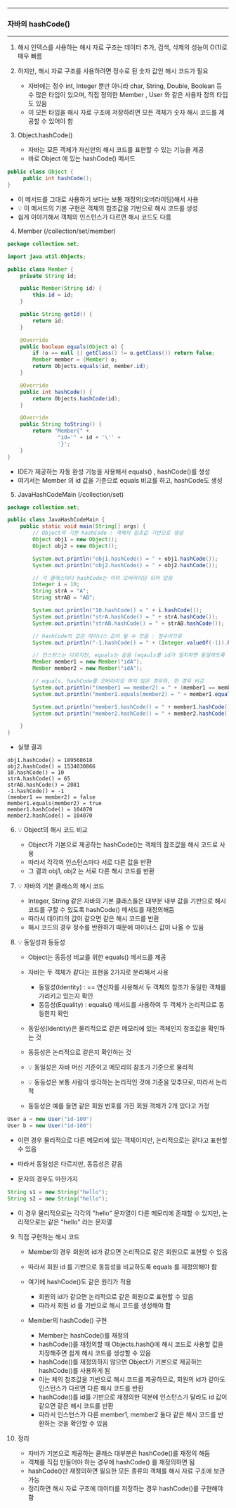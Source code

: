 -----
### 자바의 hashCode()
-----
1. 해시 인덱스를 사용하는 해시 자료 구조는 데이터 추가, 검색, 삭제의 성능이 O(1)로 매우 빠름
2. 하지만, 해시 자료 구조를 사용하려면 정수로 된 숫자 값인 해시 코드가 필요
   - 자바에는 정수 int, Integer 뿐만 아니라 char, String, Double, Boolean 등 수 많은 타입이 있으며, 직접 정의한 Member , User 와 같은 사용자 정의 타입도 있음
   - 이 모든 타입을 해시 자료 구조에 저장하려면 모든 객체가 숫자 해시 코드를 제공할 수 있어야 함

3. Object.hashCode()
   - 자바는 모든 객체가 자신만의 해시 코드를 표현할 수 있는 기능을 제공
   - 바로 Object 에 있는 hashCode() 메서드
```java
public class Object {
     public int hashCode();
}
```
   - 이 메서드를 그대로 사용하기 보다는 보통 재정의(오버라이딩)해서 사용
   - 💡 이 메서드의 기본 구현은 객체의 참조값을 기반으로 해시 코드를 생성
   - 쉽게 이야기해서 객체의 인스턴스가 다르면 해시 코드도 다름

4. Member (/collection/set/member)
```java
package collection.set;

import java.util.Objects;

public class Member {
    private String id;

    public Member(String id) {
        this.id = id;
    }

    public String getId() {
        return id;
    }

    @Override
    public boolean equals(Object o) {
        if (o == null || getClass() != o.getClass()) return false;
        Member member = (Member) o;
        return Objects.equals(id, member.id);
    }

    @Override
    public int hashCode() {
        return Objects.hashCode(id);
    }

    @Override
    public String toString() {
        return "Member{" +
                "id='" + id + '\'' +
                '}';
    }
}
```
   - IDE가 제공하는 자동 완성 기능을 사용해서 equals() , hashCode()를 생성
   - 여기서는 Member 의 id 값을 기준으로 equals 비교를 하고, hashCode도 생성

5. JavaHashCodeMain (/collection/set)
```java
package collection.set;

public class JavaHashCodeMain {
    public static void main(String[] args) {
        // Object의 기본 hashCode : 객체의 참조값 기반으로 생성
        Object obj1 = new Object();
        Object obj2 = new Object();

        System.out.println("obj1.hashCode() = " + obj1.hashCode());
        System.out.println("obj2.hashCode() = " + obj2.hashCode());

        // 각 클래스마다 hashCode는 이미 오버라이딩 되어 있음
        Integer i = 10;
        String strA = "A";
        String strAB = "AB";

        System.out.println("10.hashCode() = " + i.hashCode());
        System.out.println("strA.hashCode() = " + strA.hashCode());
        System.out.println("strAB.hashCode() = " + strAB.hashCode());

        // hashCode의 값은 마이너스 값이 될 수 있음 : 정수이므로
        System.out.println("-1.hashCode() = " + (Integer.valueOf(-1)).hashCode());

        // 인스턴스는 다르지만, equals는 같음 (eqauls를 id가 일치하면 동일하도록 재정의)
        Member member1 = new Member("idA");
        Member member2 = new Member("idA");

        // equals, hashCode를 오버라이딩 하지 않은 경우와, 한 경우 비교
        System.out.println("(member1 == member2) = " + (member1 == member2)); // false
        System.out.println("member1.equals(member2) = " + member1.equals(member2)); // true

        System.out.println("member1.hashCode() = " + member1.hashCode());
        System.out.println("member2.hashCode() = " + member2.hashCode());

    }
}
```
  - 실행 결과
```
obj1.hashCode() = 189568618
obj2.hashCode() = 1534030866
10.hashCode() = 10
strA.hashCode() = 65
strAB.hashCode() = 2081
-1.hashCode() = -1
(member1 == member2) = false
member1.equals(member2) = true
member1.hashCode() = 104070
member2.hashCode() = 104070
```

6. 💡 Object의 해시 코드 비교
    - Object가 기본으로 제공하는 hashCode()는 객체의 참조값을 해시 코드로 사용
    - 따라서 각각의 인스턴스마다 서로 다른 값을 반환
    - 그 결과 obj1, obj2 는 서로 다른 해시 코드를 반환

7. 💡 자바의 기본 클래스의 해시 코드
   - Integer, String 같은 자바의 기본 클래스들은 대부분 내부 값을 기반으로 해시 코드를 구할 수 있도록 hashCode() 메서드를 재정의해둠
   - 따라서 데이터의 값이 같으면 같은 해시 코드를 반환
   - 해시 코드의 경우 정수를 반환하기 때문에 마이너스 값이 나올 수 있음

8. 💡 동일성과 동등성
   - Object는 동등성 비교를 위한 equals() 메서드를 제공
   - 자바는 두 객체가 같다는 표현을 2가지로 분리해서 사용
      + 동일성(Identity) : == 연산자를 사용해서 두 객체의 참조가 동일한 객체를 가리키고 있는지 확인
      + 동등성(Equality) : equals() 메서드를 사용하여 두 객체가 논리적으로 동등한지 확인

    - 동일성(Identity)은 물리적으로 같은 메모리에 있는 객체인지 참조값을 확인하는 것
    - 동등성은 논리적으로 같은지 확인하는 것

    - 💡 동일성은 자바 머신 기준이고 메모리의 참조가 기준으로 물리적
    - 💡 동등성은 보통 사람이 생각하는 논리적인 것에 기준을 맞추므로, 따라서 논리적

    - 동등성은 예를 들면 같은 회원 번호를 가진 회원 객체가 2개 있다고 가정
```java
User a = new User("id-100")
User b = new User("id-100")
```
   - 이런 경우 물리적으로 다른 메모리에 있는 객체이지만, 논리적으로는 같다고 표현할 수 있음
   - 따라서 동일성은 다르지만, 동등성은 같음

   - 문자의 경우도 마찬가지
```java
String s1 = new String("hello");
String s2 = new String("hello");
```
   - 이 경우 물리적으로는 각각의 "hello" 문자열이 다른 메모리에 존재할 수 있지만, 논리적으로는 같은 "hello" 라는 문자열

9. 직접 구현하는 해시 코드
   - Member의 경우 회원의 id가 같으면 논리적으로 같은 회원으로 표현할 수 있음
   - 따라서 회원 id 를 기반으로 동등성을 비교하도록 equals 를 재정의해야 함
   - 여기에 hashCode()도 같은 원리가 적용
     + 회원의 id가 같으면 논리적으로 같은 회원으로 표현할 수 있음
     + 따라서 회원 id 를 기반으로 해시 코드를 생성해야 함

   - Member의 hashCode() 구현
     + Member는 hashCode()를 재정의
     + hashCode()를 재정의할 때 Objects.hash()에 해시 코드로 사용할 값을 지정해주면 쉽게 해시 코드를 생성할 수 있음
     + hashCode()를 재정의하지 않으면 Object가 기본으로 제공하는 hashCode()를 사용하게 됨
     + 이는 체의 참조값을 기반으로 해시 코드를 제공하므로, 회원의 id가 같아도 인스턴스가 다르면 다른 해시 코드를 반환
     + hashCode()를 id를 기반으로 재정의한 덕분에 인스턴스가 달라도 id 값이 같으면 같은 해시 코드를 반환
     + 따라서 인스턴스가 다른 member1, member2 둘다 같은 해시 코드를 반환하는 것을 확인할 수 있음

10. 정리
    - 자바가 기본으로 제공하는 클래스 대부분은 hashCode()를 재정의 해둠
    - 객체를 직접 만들어야 하는 경우에 hashCode() 를 재정의하면 됨
    - hashCode()만 재정의하면 필요한 모든 종류의 객체를 해시 자료 구조에 보관 가능
    - 정리하면 해시 자료 구조에 데이터를 저장하는 경우 hashCode()를 구현해야 함
